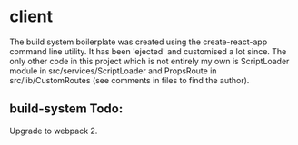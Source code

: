 # client
The build system boilerplate was created using the create-react-app command line utility.
It has been 'ejected' and customised a lot since. The only other code in this project which is not entirely my own is
ScriptLoader module in src/services/ScriptLoader and PropsRoute in src/lib/CustomRoutes (see comments in files to find the author).


build-system Todo:
----------------------
Upgrade to webpack 2.
